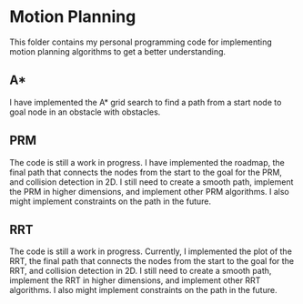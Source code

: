 # Motion Planning

This folder contains my personal programming code for implementing motion planning algorithms to get a better understanding.

## A*
I have implemented the A* grid search to find a path from a start node to goal node in an obstacle with obstacles.

## PRM
The code is still a work in progress. I have implemented the roadmap, the final path that connects the nodes from the start to the goal for the PRM, and collision detection in 2D. I still need to create a smooth path, implement the PRM in higher dimensions, and implement other PRM algorithms. I also might implement constraints on the path in the future.

## RRT
The code is still a work in progress. Currently, I implemented the plot of the RRT, the final path that connects the nodes from the start to the goal for the RRT, and collision detection in 2D. I still need to create a smooth path, implement the RRT in higher dimensions, and implement other RRT algorithms. I also might implement constraints on the path in the future.